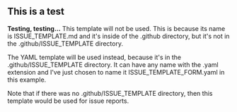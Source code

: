 ## This is a test
**Testing, testing...**
This template will not be used. This is because its name is ISSUE_TEMPLATE.md and it's inside of the .github directory, but it's not in the .github/ISSUE_TEMPLATE directory.

The YAML template will be used instead, because it's in the .github/ISSUE_TEMPLATE directory. It can have any name with the .yaml extension and I've just chosen to name it ISSUE_TEMPLATE_FORM.yaml in this example.

Note that if there was no .github/ISSUE_TEMPLATE directory, then this template would be used for issue reports.
